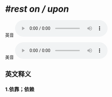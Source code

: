 # ***\#rest on / upon*** 
英音
<audio src="./media/rest on  upon1_AAC.aac" controls="controls"></audio>

美音
<audio src="./media/rest on  upon2_AAC.aac" controls="controls"></audio>



  

英文释义
---
### 1.**依靠；依赖**  


